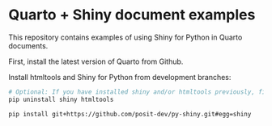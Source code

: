 # Quarto + Shiny document examples

This repository contains examples of using Shiny for Python in Quarto documents.


First, install the latest version of Quarto from Github.

Install htmltools and Shiny for Python from development branches:

```bash
# Optional: If you have installed shiny and/or htmltools previously, first uninstall:
pip uninstall shiny htmltools

pip install git+https://github.com/posit-dev/py-shiny.git#egg=shiny
```
